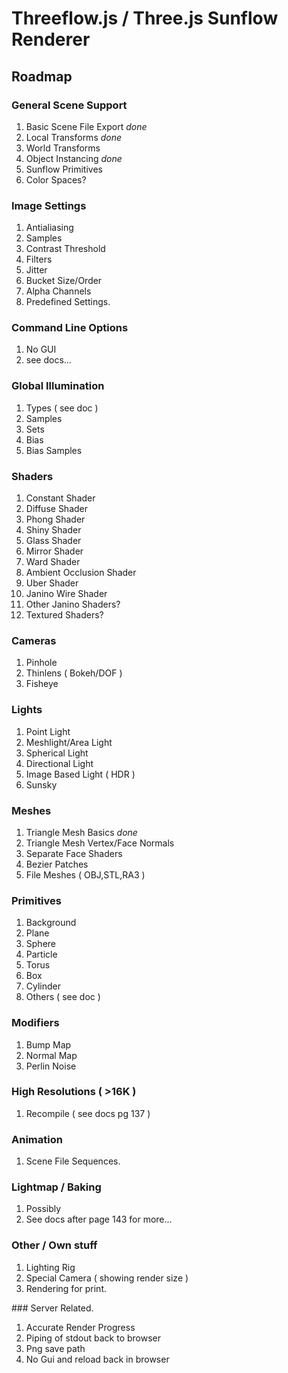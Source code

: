 Threeflow.js / Three.js Sunflow Renderer
========================================

Roadmap
-------

### General Scene Support

1. Basic Scene File Export *done*
2. Local Transforms *done*
3. World Transforms
4. Object Instancing *done*
5. Sunflow Primitives
6. Color Spaces?

### Image Settings

1. Antialiasing
2. Samples
3. Contrast Threshold
4. Filters
5. Jitter
6. Bucket Size/Order
7. Alpha Channels
8. Predefined Settings.

### Command Line Options
1. No GUI
2. see docs...


### Global Illumination
1. Types ( see doc )
2. Samples
3. Sets
4. Bias
5. Bias Samples

### Shaders

1. Constant Shader
2. Diffuse Shader
3. Phong Shader
4. Shiny Shader
5. Glass Shader
6. Mirror Shader
7. Ward Shader
8. Ambient Occlusion Shader
9. Uber Shader
10. Janino Wire Shader
11. Other Janino Shaders?
11. Textured Shaders?

### Cameras

1. Pinhole
2. Thinlens ( Bokeh/DOF )
3. Fisheye

### Lights

1. Point Light
2. Meshlight/Area Light
3. Spherical Light
4. Directional Light
5. Image Based Light ( HDR )
6. Sunsky

### Meshes
1. Triangle Mesh Basics *done*
2. Triangle Mesh Vertex/Face Normals
3. Separate Face Shaders
4. Bezier Patches
5. File Meshes ( OBJ,STL,RA3 )

### Primitives
1. Background
2. Plane
3. Sphere
4. Particle
5. Torus
6. Box
7. Cylinder
8. Others ( see doc )

### Modifiers
1. Bump Map
2. Normal Map
3. Perlin Noise

### High Resolutions ( >16K )
1. Recompile ( see docs pg 137 )

### Animation
1. Scene File Sequences.

### Lightmap / Baking
1. Possibly
2. See docs after page 143 for more...

### Other / Own stuff
1. Lighting Rig
2. Special Camera ( showing render size )
3. Rendering for print.

### Server Related.
1. Accurate Render Progress
2. Piping of stdout back to browser
3. Png save path
4. No Gui and reload back in browser














